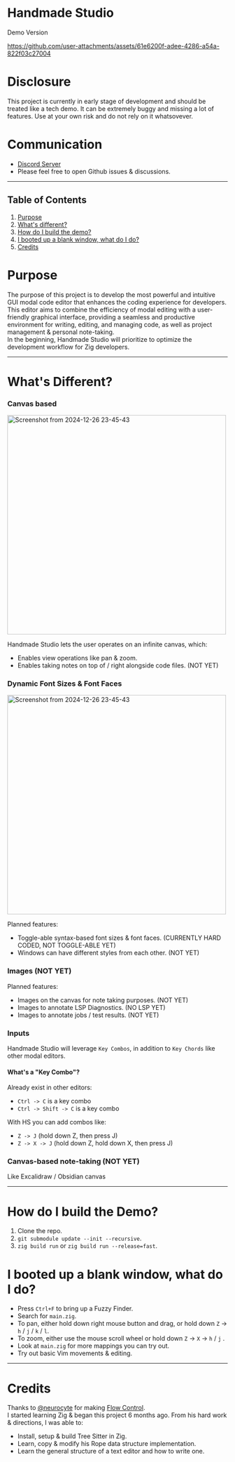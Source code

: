 # Handmade Studio

Demo Version

https://github.com/user-attachments/assets/61e6200f-adee-4286-a54a-822f03c27004

# Disclosure

This project is currently in early stage of development and should be treated like a tech demo.
It can be extremely buggy and missing a lot of features.
Use at your own risk and do not rely on it whatsovever.

# Communication

- [Discord Server](https://discord.gg/VqTMRsaJ)
- Please feel free to open Github issues & discussions.

---

## Table of Contents

1. [Purpose](#purpose)
2. [What's different?](#whats-different)
3. [How do I build the demo?](#how-do-i-build-the-demo)
4. [I booted up a blank window, what do I do?](#i-booted-up-a-blank-window-what-do-i-do)
5. [Credits](#credits)

# Purpose

The purpose of this project is to develop the most powerful and intuitive GUI modal code editor that enhances the coding experience for developers.
This editor aims to combine the efficiency of modal editing with a user-friendly graphical interface,
providing a seamless and productive environment for writing, editing, and managing code, as well as project management & personal note-taking.
<br>
In the beginning, Handmade Studio will prioritize to optimize the development workflow for Zig developers.

---

# What's Different?

### Canvas based

<img src="https://github.com/user-attachments/assets/166bc785-fdb7-4519-a5b9-0b7ad1a51e4b" alt="Screenshot from 2024-12-26 23-45-43" width="500"/>

Handmade Studio lets the user operates on an infinite canvas, which:

- Enables view operations like pan & zoom.
- Enables taking notes on top of / right alongside code files. (NOT YET)

### Dynamic Font Sizes & Font Faces

<img src="https://github.com/user-attachments/assets/fd329ee8-0ed3-4b50-a1ba-99abd318edd1" alt="Screenshot from 2024-12-26 23-45-43" width="500"/>

Planned features:

- Toggle-able syntax-based font sizes & font faces. (CURRENTLY HARD CODED, NOT TOGGLE-ABLE YET)
- Windows can have different styles from each other. (NOT YET)

### Images (NOT YET)

Planned features:

- Images on the canvas for note taking purposes. (NOT YET)
- Images to annotate LSP Diagnostics. (NO LSP YET)
- Images to annotate jobs / test results. (NOT YET)

### Inputs

Handmade Studio will leverage `Key Combos`, in addition to `Key Chords` like other modal editors.

#### What's a "Key Combo"?

Already exist in other editors:

- `Ctrl -> C` is a key combo
- `Ctrl -> Shift -> C` is a key combo

With HS you can add combos like:

- `Z -> J` (hold down Z, then press J)
- `Z -> X -> J` (hold down Z, hold down X, then press J)

### Canvas-based note-taking (NOT YET)

Like Excalidraw / Obsidian canvas

---

# How do I build the Demo?

1. Clone the repo.
2. `git submodule update --init --recursive`.
3. `zig build run` or `zig build run --release=fast`.

# I booted up a blank window, what do I do?

- Press `Ctrl+F` to bring up a Fuzzy Finder.
- Search for `main.zig`.
- To pan, either hold down right mouse button and drag, or hold down `Z` -> `h` / `j` / `k` / `l`.
- To zoom, either use the mouse scroll wheel or hold down `Z` -> `X` -> `h` / `j` .
- Look at `main.zig` for more mappings you can try out.
- Try out basic Vim movements & editing.

---

# Credits

Thanks to [@neurocyte](https://github.com/neurocyte/) for making [Flow Control](https://github.com/neurocyte/flow).
<br>
I started learning Zig & began this project 6 months ago. From his hard work & directions, I was able to:

- Install, setup & build Tree Sitter in Zig.
- Learn, copy & modify his Rope data structure implementation.
- Learn the general structure of a text editor and how to write one.
